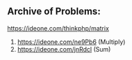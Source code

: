 ## Archive of Problems:
https://ideone.com/thinkphp/matrix

1. https://ideone.com/ne9Pb6 (Multiply)
2. https://ideone.com/jnRdcl (Sum)

